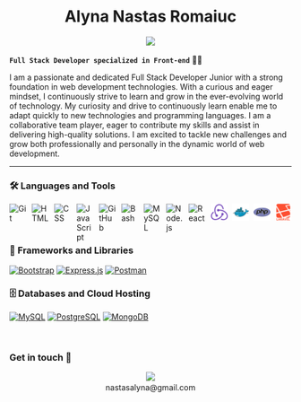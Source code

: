 <div align="center">
  <h1>Alyna Nastas Romaiuc</h1>
</div>

<div align="center">
<a href="https://www.linkedin.com/in/alyna-nastas-romaniuc/" target="_blank"><img src="https://img.shields.io/badge/-LinkedIn-%230077B5?style=for-the-badge&logo=linkedin&logoColor=white" target="_blank"></a> 
</div>


**`Full Stack Developer specialized in Front-end`** :woman_technologist:

I am a passionate and dedicated Full Stack Developer Junior with a strong foundation in web development technologies. With a curious and eager mindset, I continuously strive to learn and grow in the ever-evolving world of technology. My curiosity and drive to continuously learn enable me to adapt quickly to new technologies and programming languages. I am a collaborative team player, eager to contribute my skills and assist in delivering high-quality solutions. I am excited to tackle new challenges and grow both professionally and personally in the dynamic world of web development.

---

### :hammer_and_wrench: Languages and Tools

    
<img align="left" alt="Git" width="30px" style="padding-right:10px;" src="https://cdn.jsdelivr.net/gh/devicons/devicon/icons/git/git-original.svg" />
<img align="left" alt="HTML" width="30px" style="padding-right:10px;" src="https://cdn.jsdelivr.net/gh/devicons/devicon/icons/html5/html5-plain.svg" />
<img align="left" alt="CSS" width="30px" style="padding-right:10px;" src="https://cdn.jsdelivr.net/gh/devicons/devicon/icons/css3/css3-plain.svg" />
<img align="left" alt="JavaScript" width="30px" style="padding-right:10px;" src="https://cdn.jsdelivr.net/gh/devicons/devicon/icons/javascript/javascript-plain.svg" />
<img align="left" alt="GitHub" width="30px" style="padding-right:10px;" src="https://cdn.jsdelivr.net/gh/devicons/devicon/icons/github/github-original.svg" />
<img align="left" alt="Bash" width="30px" style="padding-right:10px;" src="https://cdn.jsdelivr.net/gh/devicons/devicon/icons/bash/bash-original.svg" />
<img align="left" alt="MySQL" width="30px" src="https://cdn.jsdelivr.net/gh/devicons/devicon/icons/mysql/mysql-original.svg" style="padding-right:10px;" />
<img align="left" alt="Node.js" width="30px" src="https://cdn.jsdelivr.net/gh/devicons/devicon/icons/nodejs/nodejs-original.svg" style="padding-right:10px;" />
<img align="left" alt="React" width="30px" src="https://cdn.jsdelivr.net/gh/devicons/devicon/icons/react/react-original.svg" style="padding-right:10px;" />
<div>
 <img src="https://github.com/devicons/devicon/blob/master/icons/redux/redux-original.svg" title="Redux" alt="Redux " width="30" height="30"/>&nbsp;
 <img src="https://github.com/devicons/devicon/blob/master/icons/docker/docker-original.svg" title="Docker" **alt="Docker" width="30" height="30"/>&nbsp;
 <img src="https://github.com/devicons/devicon/blob/master/icons/php/php-original.svg" title="PHP" alt="PHP" width="30" height="30"/>&nbsp;
 <img src="https://github.com/devicons/devicon/blob/master/icons/laravel/laravel-plain-wordmark.svg" title="Laravel" alt="Laravel" width="30" height="30"/>
</div>

<br />


### 🧰 Frameworks and Libraries

<a href="#"><img alt="Bootstrap" src="https://img.shields.io/badge/Bootstrap-7952B3.svg?logo=bootstrap&logoColor=white"></a>
<a href="#"><img alt="Express.js" src="https://img.shields.io/badge/Express.js-404d59.svg?logo=express&logoColor=white"></a>
<a href="#"><img alt="Postman" src="https://img.shields.io/badge/Postman-FF6C37?logo=postman&logoColor=white"></a>


### 🗄️ Databases and Cloud Hosting

<a href="#"><img alt="MySQL" src="https://img.shields.io/badge/MySQL-00f.svg?logo=mysql&logoColor=white"></a>
<a href="#"><img alt="PostgreSQL" src ="https://img.shields.io/badge/PostgreSQL-316192.svg?logo=postgresql&logoColor=white"></a>
<a href="#"><img alt="MongoDB" src ="https://img.shields.io/badge/MongoDB-4ea94b.svg?logo=mongodb&logoColor=white"></a>

<br />


### Get in touch :envelope_with_arrow:
<div align="center">
<a href = "mailto:nastasalyna@gmail.com"><img src="https://img.shields.io/badge/Gmail-C6362C?style=for-the-badge&logo=gmail&logoColor=white" target="_blank"></a> 
<div>nastasalyna@gmail.com</div>
</div>





